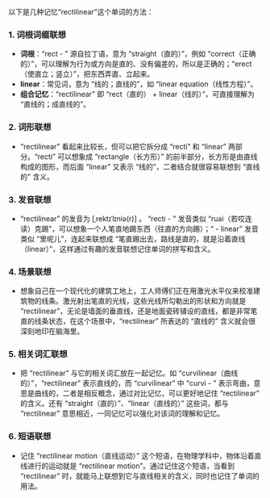 以下是几种记忆“rectilinear”这个单词的方法：

### 1. 词根词缀联想
 - **词根**：“rect - ” 源自拉丁语，意为 “straight（直的）”，例如 “correct（正确的）”，可以理解为行为或方向是直的、没有偏差的，所以是正确的；“erect（使直立；竖立）”，把东西弄直、立起来。
 - **linear**：常见词，意为 “线的；直线的”，如 “linear equation（线性方程）”。
 - **组合记忆**：“rectilinear” 即 “rect（直的） + linear（线的）”，可直接理解为 “直线的；成直线的”。

### 2. 词形联想
 - “rectilinear” 看起来比较长，但可以把它拆分成 “recti” 和 “linear” 两部分。“recti” 可以想象成 “rectangle（长方形）” 的前半部分，长方形是由直线构成的图形，而后面 “linear” 又表示 “线的”，二者结合就很容易联想到 “直线的” 含义。

### 3. 发音联想
 - “rectilinear” 的发音为 [ˌrektɪˈlɪniə(r)] 。 “recti - ” 发音类似 “ruai（若哎连读）克踢”，可以想象一个人笔直地踢东西（往直的方向踢）；“ - linear” 发音类似 “里呢儿”，连起来联想成 “笔直踢出去，路线是直的，就是沿着直线（linear）”，这样通过有趣的发音联想记住单词的拼写和含义。

### 4. 场景联想
 - 想象自己在一个现代化的建筑工地上，工人师傅们正在用激光水平仪来校准建筑物的线条。激光射出笔直的光线，这些光线所勾勒出的形状和方向就是 “rectilinear”，无论是墙面的垂直线，还是地面瓷砖铺设的直线，都是非常笔直的线条状态，在这个场景中，“rectilinear” 所表达的 “直线的” 含义就会很深刻地印在脑海里。

### 5. 相关词汇联想
 - 把 “rectilinear” 与它的相关词汇放在一起记忆。如 “curvilinear（曲线的）”，“rectilinear” 表示直线的，而 “curvilinear” 中 “curvi - ” 表示弯曲，意思是曲线的，二者是相反概念，通过对比记忆，可以更好地记住 “rectilinear” 的含义。还有 “straight（直的）”、“linear（直线的）” 这些词，都与 “rectilinear” 意思相近，一同记忆可以强化对该词的理解和记忆。

### 6. 短语联想
 - 记住 “rectilinear motion（直线运动）” 这个短语，在物理学科中，物体沿着直线进行的运动就是 “rectilinear motion”。通过记住这个短语，当看到 “rectilinear” 时，就能马上联想到它与直线相关的含义，同时也记住了单词的用法。 